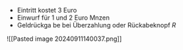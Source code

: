 - Eintritt kostet $3$ Euro
- Einwurf für $1$ und $2$ Euro Mnzen
- Geldrückga be bei Überzahlung oder Rückabeknopf $R$


![[Pasted image 20240911140037.png]]